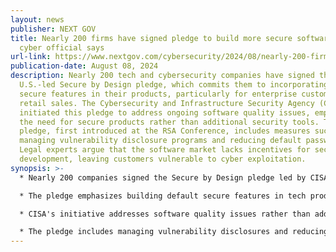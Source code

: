 ```yaml
---
layout: news
publisher: NEXT GOV
title: Nearly 200 firms have signed pledge to build more secure software, top
  cyber official says
url-link: https://www.nextgov.com/cybersecurity/2024/08/nearly-200-firms-have-signed-pledge-built-more-secure-software-top-cyber-official-says/398685/
publication-date: August 08, 2024
description: Nearly 200 tech and cybersecurity companies have signed the
  U.S.-led Secure by Design pledge, which commits them to incorporating default
  secure features in their products, particularly for enterprise customers and
  retail sales. The Cybersecurity and Infrastructure Security Agency (CISA)
  initiated this pledge to address ongoing software quality issues, emphasizing
  the need for secure products rather than additional security tools. The
  pledge, first introduced at the RSA Conference, includes measures such as
  managing vulnerability disclosure programs and reducing default passwords.
  Legal experts argue that the software market lacks incentives for secure
  development, leaving customers vulnerable to cyber exploitation.
synopsis: >-
  * Nearly 200 companies signed the Secure by Design pledge led by CISA.

  * The pledge emphasizes building default secure features in tech products.

  * CISA's initiative addresses software quality issues rather than adding more security products.

  * The pledge includes managing vulnerability disclosures and reducing default passwords.
---
```

